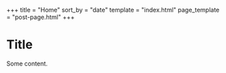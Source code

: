 +++
title = "Home"
sort_by = "date"
template = "index.html"
page_template = "post-page.html"
+++

# Title

Some content.
